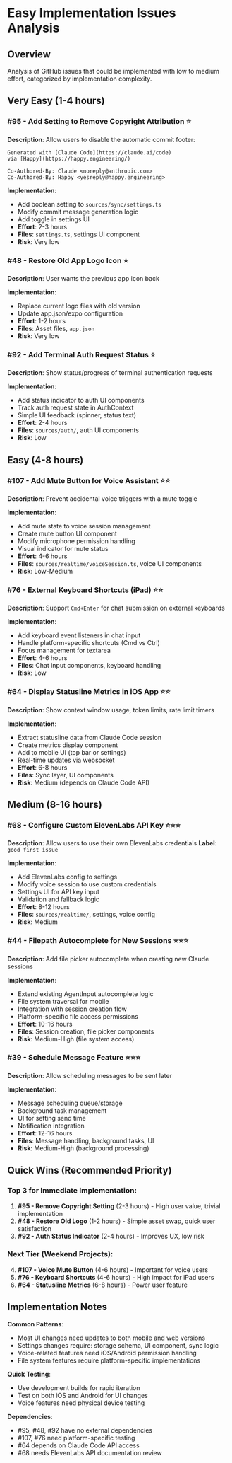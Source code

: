# Easy Implementation Issues Analysis

## Overview
Analysis of GitHub issues that could be implemented with low to medium effort, categorized by implementation complexity.

## Very Easy (1-4 hours)

### #95 - Add Setting to Remove Copyright Attribution ⭐
**Description**: Allow users to disable the automatic commit footer:
```
Generated with [Claude Code](https://claude.ai/code)
via [Happy](https://happy.engineering/)

Co-Authored-By: Claude <noreply@anthropic.com>
Co-Authored-By: Happy <yesreply@happy.engineering>
```

**Implementation**:
- Add boolean setting to `sources/sync/settings.ts`
- Modify commit message generation logic
- Add toggle in settings UI
- **Effort**: 2-3 hours
- **Files**: `settings.ts`, settings UI component
- **Risk**: Very low

### #48 - Restore Old App Logo Icon ⭐
**Description**: User wants the previous app icon back

**Implementation**:
- Replace current logo files with old version
- Update app.json/expo configuration
- **Effort**: 1-2 hours
- **Files**: Asset files, `app.json`
- **Risk**: Very low

### #92 - Add Terminal Auth Request Status ⭐
**Description**: Show status/progress of terminal authentication requests

**Implementation**:
- Add status indicator to auth UI components
- Track auth request state in AuthContext
- Simple UI feedback (spinner, status text)
- **Effort**: 2-4 hours
- **Files**: `sources/auth/`, auth UI components
- **Risk**: Low

## Easy (4-8 hours)

### #107 - Add Mute Button for Voice Assistant ⭐⭐
**Description**: Prevent accidental voice triggers with a mute toggle

**Implementation**:
- Add mute state to voice session management
- Create mute button UI component
- Modify microphone permission handling
- Visual indicator for mute status
- **Effort**: 4-6 hours
- **Files**: `sources/realtime/voiceSession.ts`, voice UI components
- **Risk**: Low-Medium

### #76 - External Keyboard Shortcuts (iPad) ⭐⭐
**Description**: Support `Cmd+Enter` for chat submission on external keyboards

**Implementation**:
- Add keyboard event listeners in chat input
- Handle platform-specific shortcuts (Cmd vs Ctrl)
- Focus management for textarea
- **Effort**: 4-6 hours
- **Files**: Chat input components, keyboard handling
- **Risk**: Low

### #64 - Display Statusline Metrics in iOS App ⭐⭐
**Description**: Show context window usage, token limits, rate limit timers

**Implementation**:
- Extract statusline data from Claude Code session
- Create metrics display component
- Add to mobile UI (top bar or settings)
- Real-time updates via websocket
- **Effort**: 6-8 hours
- **Files**: Sync layer, UI components
- **Risk**: Medium (depends on Claude Code API)

## Medium (8-16 hours)

### #68 - Configure Custom ElevenLabs API Key ⭐⭐⭐
**Description**: Allow users to use their own ElevenLabs credentials
**Label**: `good first issue`

**Implementation**:
- Add ElevenLabs config to settings
- Modify voice session to use custom credentials
- Settings UI for API key input
- Validation and fallback logic
- **Effort**: 8-12 hours
- **Files**: `sources/realtime/`, settings, voice config
- **Risk**: Medium

### #44 - Filepath Autocomplete for New Sessions ⭐⭐⭐
**Description**: Add file picker autocomplete when creating new Claude sessions

**Implementation**:
- Extend existing AgentInput autocomplete logic
- File system traversal for mobile
- Integration with session creation flow
- Platform-specific file access permissions
- **Effort**: 10-16 hours
- **Files**: Session creation, file picker components
- **Risk**: Medium-High (file system access)

### #39 - Schedule Message Feature ⭐⭐⭐
**Description**: Allow scheduling messages to be sent later

**Implementation**:
- Message scheduling queue/storage
- Background task management
- UI for setting send time
- Notification integration
- **Effort**: 12-16 hours
- **Files**: Message handling, background tasks, UI
- **Risk**: Medium-High (background processing)

## Quick Wins (Recommended Priority)

### Top 3 for Immediate Implementation:
1. **#95 - Remove Copyright Setting** (2-3 hours) - High user value, trivial implementation
2. **#48 - Restore Old Logo** (1-2 hours) - Simple asset swap, quick user satisfaction
3. **#92 - Auth Status Indicator** (2-4 hours) - Improves UX, low risk

### Next Tier (Weekend Projects):
4. **#107 - Voice Mute Button** (4-6 hours) - Important for voice users
5. **#76 - Keyboard Shortcuts** (4-6 hours) - High impact for iPad users
6. **#64 - Statusline Metrics** (6-8 hours) - Power user feature

## Implementation Notes

**Common Patterns**:
- Most UI changes need updates to both mobile and web versions
- Settings changes require: storage schema, UI component, sync logic
- Voice-related features need iOS/Android permission handling
- File system features require platform-specific implementations

**Quick Testing**:
- Use development builds for rapid iteration
- Test on both iOS and Android for UI changes
- Voice features need physical device testing

**Dependencies**:
- #95, #48, #92 have no external dependencies
- #107, #76 need platform-specific testing
- #64 depends on Claude Code API access
- #68 needs ElevenLabs API documentation review